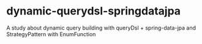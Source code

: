 # dynamic-querydsl-springdatajpa
A study about dynamic query building with queryDsl + spring-data-jpa and StrategyPattern with EnumFunction
